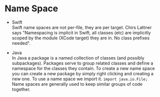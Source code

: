 # Name Space

* Swift <br>
Swift name spaces are not per-file, they are per target. Chirs Lattner says "Namespacing is implicit in Swift, all classes (etc) are implicitly scoped by the module (XCode target) they are in. No class prefixes needed".

* Java <br>
In Java a package is a named collection of classes (and possibly subpackages). Packages serve to group related classes and define a namespace for the classes they contain. To create a new name space you can create a new package by simply right clicking and creating a new one. To use a name space we import it. ```import java.io.File;``` Name spaces are generally used to keep similar groups of code together.
